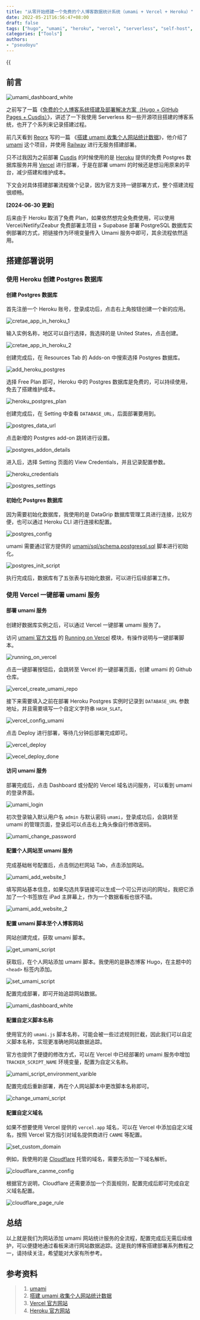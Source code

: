 ```yaml
---
title: "从零开始搭建一个免费的个人博客数据统计系统（umami + Vercel + Heroku）"
date: 2022-05-21T16:56:47+08:00
draft: false
tags: ["hugo", "umami", "heroku", "vercel", "serverless", "self-host", "blog"]
categories: ["Tools"]
authors:
- "pseudoyu"
---
```


{{<audio src="audios/here_after_us.mp3" caption="《后来的我们 - 五月天》" >}}

## 前言

![umami_dashboard_white](https://image.pseudoyu.com/images/umami_dashboard_white.png)

之前写了一篇《[免费的个人博客系统搭建及部署解决方案（Hugo + GitHub Pages + Cusdis）](https://www.pseudoyu.com/zh/2022/03/24/free_blog_deploy_using_hugo_and_cusdis/)》，讲述了一下我使用 Serverless 和一些开源项目搭建的博客系统，也开了个系列来记录搭建过程。

前几天看到 [Reorx](https://reorx.com) 写的一篇 《[搭建 umami 收集个人网站统计数据](https://reorx.com/blog/deploy-umami-for-personal-website/)》，他介绍了 [umami](https://umami.is) 这个项目，并使用 [Railway](https://railway.app) 进行无服务搭建部署。

只不过我因为之前部署 [Cusdis](https://cusdis.com) 的时候使用的是 [Heroku](https://www.heroku.com/) 提供的免费 Postgres 数据库服务并用 [Vercel](http://vercel.com/) 进行部署，于是在部署 umami 的时候还是想沿用原来的平台，减少搭建和维护成本。

下文会对具体搭建部署流程做个记录，因为官方支持一键部署方式，整个搭建流程很顺畅。

**[2024-06-30 更新]**

后来由于 Heroku 取消了免费 Plan，如果依然想完全免费使用，可以使用 Vercel/Netlify/Zeabur 免费部署主项目 + Supabase 部署 PostgreSQL 数据库实例部署的方式，把链接作为环境变量传入 Umami 服务中即可，其余流程依然适用。

## 搭建部署说明

### 使用 Heroku 创建 Postgres 数据库

#### 创建 Postgres 数据库

首先注册一个 Heroku 账号，登录成功后，点击右上角按钮创建一个新的应用。

![cretae_app_in_heroku_1](https://image.pseudoyu.com/images/cretae_app_in_heroku_1.png)

输入实例名称，地区可以自行选择，我选择的是 United States，点击创建。

![cretae_app_in_heroku_2](https://image.pseudoyu.com/images/cretae_app_in_heroku_2.png)

创建完成后，在 Resources Tab 的 Adds-on 中搜索选择 Postgres 数据库。

![add_heroku_postgres](https://image.pseudoyu.com/images/add_heroku_postgres.png)

选择 Free Plan 即可，Heroku 中的 Postgres 数据库是免费的，可以持续使用，免去了搭建维护成本。

![heroku_postgres_plan](https://image.pseudoyu.com/images/heroku_postgres_plan.png)

创建完成后，在 Setting 中查看 `DATABASE_URL`，后面部署要用到。

![postgres_data_url](https://image.pseudoyu.com/images/postgres_data_url.jpg)

点击新增的 Postgres add-on 跳转进行设置。

![postgres_addon_details](https://image.pseudoyu.com/images/postgres_addon_details.png)

进入后，选择 Setting 页面的 View Credentials，并且记录配置参数。

![heroku_credentials](https://image.pseudoyu.com/images/heroku_credentials.png)

![postgres_settings](https://image.pseudoyu.com/images/postgres_settings.jpg)

#### 初始化 Postgres 数据库

因为需要初始化数据库，我使用的是 DataGrip 数据库管理工具进行连接，比较方便，也可以通过 Heroku CLI 进行连接和配置。

![postgres_config](https://image.pseudoyu.com/images/postgres_config.jpg)

umami 需要通过官方提供的 [umami/sql/schema.postgresql.sql](https://github.com/mikecao/umami/blob/master/sql/schema.postgresql.sql) 脚本进行初始化。

![postgres_init_script](https://image.pseudoyu.com/images/postgres_init_script.png)

执行完成后，数据库有了五张表与初始化数据，可以进行后续部署工作。

### 使用 Vercel 一键部署 umami 服务

#### 部署 umami 服务

创建好数据库实例之后，可以通过 Vercel 一键部署 umami 服务了。

访问 [umami 官方文档](https://umami.is) 的 [Running on Vercel](https://umami.is/docs/running-on-vercel) 模块，有操作说明与一键部署脚本。

![running_on_vercel](https://image.pseudoyu.com/images/running_on_vercel.png)

点击一键部署按钮后，会跳转至 Vercel 的一键部署页面，创建 umami 的 Github 仓库。

![vercel_create_umami_repo](https://image.pseudoyu.com/images/vercel_create_umami_repo.png)

接下来需要填入之前在部署 Heroku Postgres 实例时记录到 `DATABASE_URL` 参数地址，并且需要填写一个自定义字符串 `HASH_SLAT`。

![vercel_config_umami](https://image.pseudoyu.com/images/vercel_config_umami.png)

点击 Deploy 进行部署，等待几分钟后部署完成即可。

![vercel_deploy](https://image.pseudoyu.com/images/vercel_deploy.png)

![vecel_deploy_done](https://image.pseudoyu.com/images/vecel_deploy_done.png)

#### 访问 umami 服务

部署完成后，点击 Dashboard 或分配的 Vercel 域名访问服务，可以看到 umami 的登录界面。

![umami_login](https://image.pseudoyu.com/images/umami_login.png)

初次登录输入默认用户名 `admin` 与默认密码 `umami`，登录成功后，会跳转至 umami 的管理页面，登录后可以点击右上角头像自行修改密码。

![umami_change_password](https://image.pseudoyu.com/images/umami_change_password.png)

#### 配置个人网站至 umami 服务

完成基础帐号配置后，点击侧边栏网站 Tab，点击添加网站。

![umami_add_website_1](https://image.pseudoyu.com/images/umami_add_website_1.png)

填写网站基本信息，如果勾选共享链接可以生成一个可公开访问的网址，我把它添加了一个书签放在 iPad 主屏幕上，作为一个数据看板也很不错。

![umami_add_website_2](https://image.pseudoyu.com/images/umami_add_website_2.png)

#### 配置 umami 脚本至个人博客网站

网站创建完成，获取 umami 脚本。

![get_umami_script](https://image.pseudoyu.com/images/get_umami_script.jpg)

获取后，在个人网站添加 umami 脚本。我使用的是静态博客 Hugo，在主题中的 `<head>` 标签内添加。

![set_umami_script](https://image.pseudoyu.com/images/set_umami_script.jpg)

配置完成部署，即可开始追踪网站数据。

![umami_dashboard_white](https://image.pseudoyu.com/images/umami_dashboard_white.png)

#### 配置自定义脚本名称

使用官方的 `umami.js` 脚本名称，可能会被一些过滤规则拦截，因此我们可以自定义脚本名称，实现更准确地网站数据追踪。

官方也提供了便捷的修改方式，可以在 Vercel 中已经部署的 umami 服务中增加 `TRACKER_SCRIPT_NAME` 环境变量，配置为自定义名称。

![umami_script_environment_varible](https://image.pseudoyu.com/images/umami_script_environment_varible.png)

配置完成后重新部署，再在个人网站脚本中更改脚本名称即可。

![change_umami_script](https://image.pseudoyu.com/images/change_umami_script.jpg)

#### 配置自定义域名

如果不想要使用 Vercel 提供的 `vercel.app` 域名，可以在 Vercel 中添加自定义域名，按照 Vercel 官方指引对域名提供商进行 `CANME` 等配置。

![set_custom_domain](https://image.pseudoyu.com/images/set_custom_domain.png)

例如，我使用的是 [Cloudflare](https://www.cloudflare.com) 托管的域名，需要先添加一下域名解析。

![cloudflare_canme_config](https://image.pseudoyu.com/images/cloudflare_canme_config.png)

根据官方说明，Cloudflare 还需要添加一个页面规则，配置完成后即可完成自定义域名配置。

![cloudflare_page_rule](https://image.pseudoyu.com/images/cloudflare_page_rule.png)

## 总结

以上就是我们为网站添加 umami 网站统计服务的全流程，配置完成后无需后续维护，可以便捷地通过看板来进行网站数据追踪。这是我的博客搭建部署系列教程之一，请持续关注，希望能对大家有所参考。

## 参考资料

> 1. [umami](https://umami.is)
> 2. [搭建 umami 收集个人网站统计数据](https://reorx.com/blog/deploy-umami-for-personal-website/)
> 3. [Vercel 官方网站](http://vercel.com)
> 4. [Heroku 官方网站](https://www.heroku.com)
